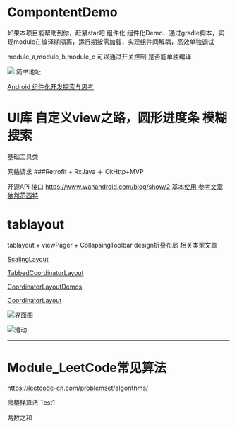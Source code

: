 # CompontentDemo
如果本项目能帮助到你，赶紧star吧
组件化,组件化Demo，通过gradle脚本，实现module在编译期隔离，运行期按需加载，实现组件间解耦，高效单独调试

module_a,module_b,module_c 可以通过开关控制 是否能单独编译

![](https://upload-images.jianshu.io/upload_images/6970555-97195888e6115d92.gif?imageMogr2/auto-orient/strip)
简书地址

[Android 组件化开发探索与思考](https://www.jianshu.com/p/010d946e8f67)



# UI库  自定义view之路，圆形进度条 模糊搜索

基础工具类

网络请求 ###Retrofit + RxJava ＋ OkHttp+MVP 

开源APi 接口
https://www.wanandroid.com/blog/show/2
[基本使用](https://www.jianshu.com/p/1fb294ec7e3b)
[参考文章](http://wuxiaolong.me/2016/06/12/mvpRetrofitRxjava/)
[依然范西特](https://github.com/pinguo-zhouwei/RetrofitRxJavaDemo)


# tablayout
tablayout + viewPager + CollapsingToolbar design折叠布局
相关类型文章

[ScalingLayout](https://github.com/iammert/ScalingLayout)

[TabbedCoordinatorLayout](https://github.com/vitovalov/TabbedCoordinatorLayout)

[CoordinatorLayoutDemos](https://github.com/sungerk/CoordinatorLayoutDemos)

[CoordinatorLayout](https://github.com/aohanyao/CoordinatorLayout)


![界面图](https://github.com/wang709693972wei/AndroidCompontent/blob/master/image/Screenshot_1552441785.png)

![滑动](https://github.com/wang709693972wei/AndroidCompontent/blob/master/image/Screenshot_1552441800.png)


----------------------------------------------------------------------------------------
# Module_LeetCode常见算法 
 
https://leetcode-cn.com/problemset/algorithms/
 
爬楼梯算法  Test1
   
两数之和
   

